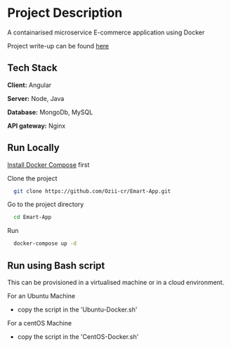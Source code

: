 
# Project Description

A containarised microservice E-commerce application using Docker

Project write-up can be found [here](https://medium.com/@coker1229/containerizing-a-micro-service-application-f2dcda7ebf24
) 

## Tech Stack

**Client:** Angular

**Server:** Node, Java

**Database:** MongoDb, MySQL

**API gateway:** Nginx


## Run Locally

[Install Docker Compose](https://docs.docker.com/compose/install/) first 

Clone the project

```bash
  git clone https://github.com/Ozii-cr/Emart-App.git
```

Go to the project directory

```bash
  cd Emart-App
```

Run

```bash
  docker-compose up -d 
```

## Run using Bash script
This can be provisioned in a virtualised machine or in a cloud environment.

For an Ubuntu Machine
- copy the script in the 'Ubuntu-Docker.sh' 

For a centOS Machine
- copy the script in the 'CentOS-Docker.sh' 



